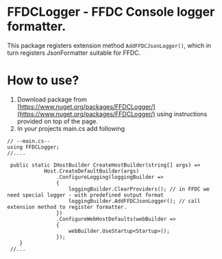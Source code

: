 # FFDCLogger - FFDC Console logger formatter.

This package registers extension method `AddFFDCJsonLogger()`, which in turn registers JsonFormatter suitable for FFDC.

# How to use?

1. Download package from [https://www.nuget.org/packages/FFDCLogger/](https://www.nuget.org/packages/FFDCLogger/) using instructions provided on top of the page.
2. In your projects main.cs add following
```
// --main.cs--
using FFDCLogger;
//....

 public static IHostBuilder CreateHostBuilder(string[] args) =>
            Host.CreateDefaultBuilder(args)
                .ConfigureLogging(loggingBuilder =>
                {
                    loggingBuilder.ClearProviders(); // in FFDC we need special logger - with predefined output format
                    loggingBuilder.AddFFDCJsonLogger(); // call extension method to register formatter.
                })
                .ConfigureWebHostDefaults(webBuilder =>
                {
                    webBuilder.UseStartup<Startup>();
                });
    }
 //...
 ```


